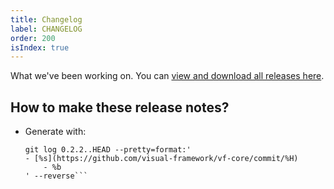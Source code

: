 ```yaml
---
title: Changelog
label: CHANGELOG
order: 200
isIndex: true
---
```


What we've been working on. You can [view and download all releases here](https://github.com/visual-framework/vf-core/releases).

## How to make these release notes?

- Generate with:
  ```
  git log 0.2.2..HEAD --pretty=format:'
  - [%s](https://github.com/visual-framework/vf-core/commit/%H)
      - %b
  ' --reverse```
